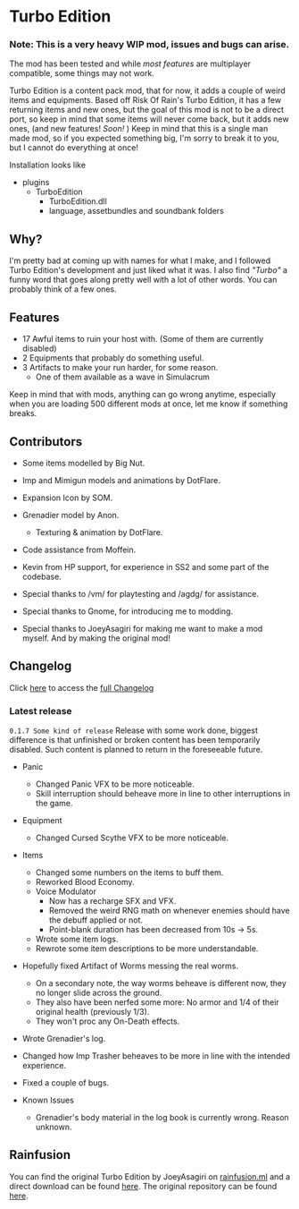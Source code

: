 # Turbo Edition
### **Note:** This is a very heavy **WIP** mod, **issues and bugs** can arise.
The mod has been tested and while *most features* are multiplayer compatible, some things may not work.

Turbo Edition is a content pack mod, that for now, it adds a couple of weird items and equipments.
Based off Risk Of Rain's Turbo Edition, it has a few returning items and new ones, but the goal of this mod is not to be a direct port, so keep in mind that some items will never come back, but it adds new ones, (and new features! *Soon!* )
Keep in mind that this is a single man made mod, so if you expected something big, I'm sorry to break it to you, but I cannot do everything at once!

Installation looks like
- plugins
	- TurboEdition
		- TurboEdition.dll
		- language, assetbundles and soundbank folders
## Why?
I'm pretty bad at coming up with names for what I make, and I followed Turbo Edition's development and just liked what it was.
I also find *"Turbo"* a funny word that goes along pretty well with a lot of other words. You can probably think of a few ones.

## Features
- 17 Awful items to ruin your host with. (Some of them are currently disabled)
- 2 Equipments that probably do something useful.
- 3 Artifacts to make your run harder, for some reason.
	- One of them available as a wave in Simulacrum

Keep in mind that with mods, anything can go wrong anytime, especially when you are loading 500 different mods at once, let me know if something breaks.

## Contributors
- Some items modelled by Big Nut.

- Imp and Mimigun models and animations by DotFlare.
- Expansion Icon by SOM.
- Grenadier model by Anon.
	- Texturing & animation by DotFlare.
- Code assistance from Moffein.
- Kevin from HP support, for experience in SS2 and some part of the codebase.
- Special thanks to /vm/ for playtesting and /agdg/ for assistance.
- Special thanks to Gnome, for introducing me to modding.
- Special thanks to JoeyAsagiri for making me want to make a mod myself. And by making the original mod!


## Changelog
Click [here](https://rentry.org/TurboEditionChangelog) to access the [full Changelog](https://rentry.org/TurboEditionChangelog)

### Latest release

`0.1.7 Some kind of release`
Release with some work done, biggest difference is that unfinished or broken content has been temporarily disabled.
Such content is planned to return in the foreseeable future.

- Panic
	- Changed Panic VFX to be more noticeable.
	- Skill interruption should beheave more in line to other interruptions in the game.

- Equipment
	- Changed Cursed Scythe VFX to be more noticeable.

- Items
	- Changed some numbers on the items to buff them.
	- Reworked Blood Economy.
	 - Voice Modulator 
		- Now has a recharge SFX and VFX.
		- Removed the weird RNG math on whenever enemies should have the debuff applied or not.
		- Point-blank duration has been decreased from 10s -> 5s.
	- Wrote some item logs.
	- Rewrote some item descriptions to be more understandable.

- Hopefully fixed Artifact of Worms messing the real worms.
	- On a secondary note, the way worms beheave is different now, they no longer slide across the ground.
	- They also have been nerfed some more: No armor and 1/4 of their original health (previously 1/3).
	- They won't proc any On-Death effects.

- Wrote Grenadier's log.
- Changed how Imp Trasher beheaves to be more in line with the intended experience.
- Fixed a couple of bugs.

- Known Issues
	- Grenadier's body material in the log book is currently wrong. Reason unknown.


## Rainfusion
You can find the original Turbo Edition by JoeyAsagiri on [rainfusion.ml](https://rainfusion.ml/) and a direct download can be found [here](https://cdn.rainfusion.ml/download-mod/18f68f57-bcfd-4979-873c-6df90c33e353/turbo_edition_0.3.1.zip). The original repository can be found [here](https://github.com/JoeySmulders/RoR-Turbo-Edition).
